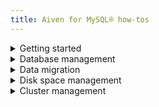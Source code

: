 ```yaml
---
title: Aiven for MySQL® how-tos
---
```


<details><summary>
Getting started
</summary>

-   [Create a managed Aiven for MySQL® service](/docs/platform/howto/create_new_service)
-   [Connect to Aiven for MySQL® service](/docs/products/mysql/howto/list-code-samples)
-   [Create a database in Aiven for MySQL®](/docs/products/mysql/howto/create-database)

</details>

<details><summary>
Database management
</summary>

-   [Create a database in Aiven for MySQL®](/docs/products/mysql/howto/create-database)
-   [Create remote replicas](/docs/products/mysql/howto/create-remote-replica)
-   [Backup and restore with mysqldump](/docs/products/mysql/howto/migrate-database-mysqldump)
-   [Disable foreign key checks](/docs/products/mysql/howto/disable-foreign-key-checks)
-   [Enable slow query logging](/docs/products/mysql/howto/enable-slow-queries)
-   [Create new tables without primary keys](/docs/products/mysql/howto/create-tables-without-primary-keys)
-   [Create missing primary keys](/docs/products/mysql/howto/create-missing-primary-keys)

</details>

<details><summary>
Data migration
</summary>

-   [Perform a pre-migration check](/docs/products/mysql/howto/do-check-service-migration)
-   [Migrate to Aiven from an external MySQL® with CLI](/docs/products/mysql/howto/migrate-from-external-mysql)
-   [Migrate MySQL® databases using Aiven Console](/docs/products/mysql/howto/migrate-db-to-aiven-via-console)

</details>

<details><summary>
Disk space management
</summary>

-   [Prevent running out of disk space](/docs/products/mysql/howto/prevent-disk-full)
-   [Reclaim disk space](/docs/products/mysql/howto/reclaim-disk-space)
-   [Identify disk usage issues](/docs/products/mysql/howto/identify-disk-usage-issues)

</details>

<details><summary>
Cluster management
</summary>

-   [Monitor a managed Aiven for MySQL® service](/docs/platform/howto/monitoring-services)
-   [Resize a managed Aiven for MySQL® service](/docs/platform/howto/scale-services)
-   [Schedule automatic maintenance updates](/docs/platform/howto/prepare-for-high-load)
-   [Upgrade a managed Aiven for MySQL® service](/docs/platform/howto/scale-services)
-   [Tag a managed Aiven for MySQL® service](/docs/platform/howto/tag-resources)
-   [Power-off and delete a managed Aiven for MySQL® service](/docs/platform/howto/pause-from-cli)
-   [Migrate a managed Aiven for MySQL® service](/docs/platform/howto/migrate-services-cloud-region)
-   [Fork a managed Aiven for MySQL® service](/docs/platform/howto/console-fork-service)

</details>
